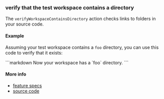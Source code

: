 ### verify that the test workspace contains a directory

The `verifyWorkspaceContainsDirectory` action checks links to folders in your source code.


#### Example

Assuming your test workspace contains a
<a textrun="create-directory">`foo`</a>
directory,
you can use this code to verify that it exists:

<a textrun="run-markdown-in-textrun">
```markdown
<a textrun="verify-workspace-contains-directory">
  Now your workspace has a `foo` directory.
</a>
```
</a>


#### More info

- [feature specs](../../features/activity-types/built-in/verify-source-contains-directory/verify-source-contains-directory.feature)
- [source code](../../src/activity-types/verify-source-contains-directory.js)
